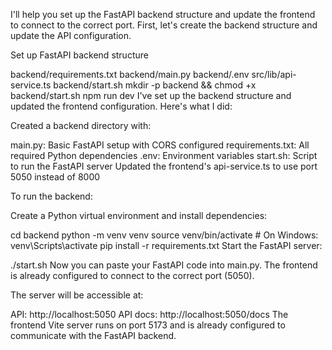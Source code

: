 I'll help you set up the FastAPI backend structure and update the frontend to connect to the correct port. First, let's create the backend structure and update the API configuration.

Set up FastAPI backend structure

backend/requirements.txt
backend/main.py
backend/.env
src/lib/api-service.ts
backend/start.sh
mkdir -p backend && chmod +x backend/start.sh
npm run dev
I've set up the backend structure and updated the frontend configuration. Here's what I did:

Created a backend directory with:

main.py: Basic FastAPI setup with CORS configured
requirements.txt: All required Python dependencies
.env: Environment variables
start.sh: Script to run the FastAPI server
Updated the frontend's api-service.ts to use port 5050 instead of 8000

To run the backend:

Create a Python virtual environment and install dependencies:

cd backend
python -m venv venv
source venv/bin/activate  # On Windows: venv\Scripts\activate
pip install -r requirements.txt
Start the FastAPI server:

./start.sh
Now you can paste your FastAPI code into main.py. The frontend is already configured to connect to the correct port (5050).

The server will be accessible at:

API: http://localhost:5050
API docs: http://localhost:5050/docs
The frontend Vite server runs on port 5173 and is already configured to communicate with the FastAPI backend.